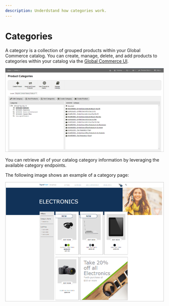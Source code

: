 ```yaml
---
description: Underdstand how categories work.
---
```


# Categories

A category is a collection of grouped products within your Global Commerce catalog. You can create, manage, delete, and add products to categories within your catalog via the [Global Commerce UI](https://gc.digitalriver.com/gc/ent/login.do).

![](<../../../.gitbook/assets/product-categories (1).png>)

You can retrieve all of your catalog category information by leveraging the available category endpoints.

The following image shows an example of a category page:

![](<../../../.gitbook/assets/category-example (1).png>)

##

